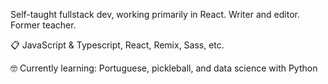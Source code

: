 Self-taught fullstack dev, working primarily in React. Writer and editor. Former teacher.

📋 JavaScript & Typescript, React, Remix, Sass, etc.

🤓 Currently learning: Portuguese, pickleball, and data science with Python
